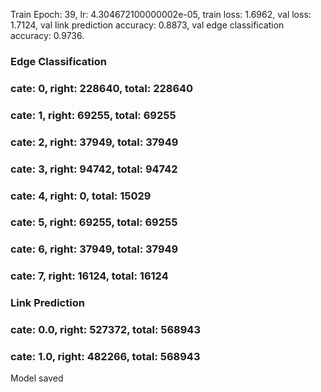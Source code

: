 Train Epoch: 39, lr: 4.304672100000002e-05, train loss: 1.6962, val loss: 1.7124, val link prediction accuracy: 0.8873, val edge classification accuracy: 0.9736.
### Edge Classification
###  cate: 0, right: 228640, total: 228640
###  cate: 1, right: 69255, total: 69255
###  cate: 2, right: 37949, total: 37949
###  cate: 3, right: 94742, total: 94742
###  cate: 4, right: 0, total: 15029
###  cate: 5, right: 69255, total: 69255
###  cate: 6, right: 37949, total: 37949
###  cate: 7, right: 16124, total: 16124
### Link Prediction
###  cate: 0.0, right: 527372, total: 568943
###  cate: 1.0, right: 482266, total: 568943
Model saved